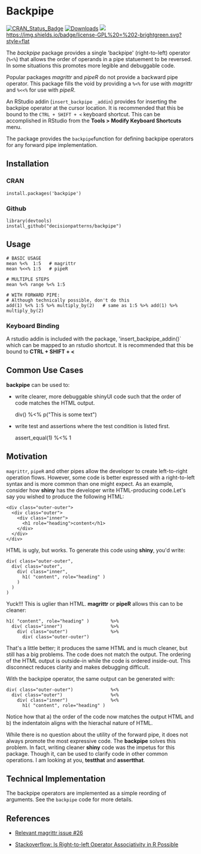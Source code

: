 # Backpipe

<!--
[![License](https://img.shields.io/badge/license-GPL=2-brightgreen.svg?style=flat)](https://www.gnu.org/licenses/gpl-2.0.html)
-->
[![CRAN_Status_Badge](https://www.r-pkg.org/badges/version/backpipe)](https://cran.r-project.org/package=backpipe)
[![Downloads](https://cranlogs.r-pkg.org/badges/backpipe?color=brightgreen)](https://www.r-pkg.org/pkg/backpipe)
[![](https://cranlogs.r-pkg.org/badges/grand-total/backpipe)](https://cran.r-project.org/package=backpipe)
https://img.shields.io/badge/license-GPL%20=%202-brightgreen.svg?style=flat
<!--
[![Research Software Impact](http://depsy.org/api/package/cran/backpipe/badge.svg)](http://depsy.org/package/r/backpipe)
-->

The *backpipe* package provides a single 'backpipe' (right-to-left) 
operator (`%<%`) that allows the order of operands in a pipe statuement to be 
reversed. In some situations this promotes more legible and debuggable code. 

Popular packages *magrittr* and *pipeR* do not provide a backward pipe operator. 
This package fills the void by providing a `%<%` for use with *magrittr* and 
`%<<%` for use with *pipeR*. 

An RStudio addin (`insert_backpipe _addin`) provides for inserting the
backpipe operator at the cursor location. It is recommended that this be bound 
to the `CTRL + SHIFT + <` keyboard shortcut. This can be accomplished in RStudio
from the **Tools > Modify Keyboard Shortcuts** menu.

The package provides the `backpipe`function for defining backpipe operators 
for any forward pipe implementation.


## Installation

### CRAN 

    install.packages('backpipe')


### Github 

    library(devtools)
    install_github("decisionpatterns/backpipe")


## Usage

    # BASIC USAGE
    mean %<%  1:5   # magrittr
    mean %<<% 1:5   # pipeR
     
    # MULTIPLE STEPS
    mean %<% range %<% 1:5
     
    # WITH FORWARD PIPE: 
    # Although technically possible, don't do this
    add(1) %<% 1:5 %>% multiply_by(2)   # same as 1:5 %>% add(1) %>% multiply_by(2)


### Keyboard Binding 

A rstudio addin is included with the package, 'insert_backpipe_addin()` which 
can be mapped to an rstudio shortcut. It is recommended that this be bound to 
**CTRL + SHIFT + <**


## Common Use Cases

**backpipe** can be used to:

* write clearer, more debuggable shinyUI code such that the order of code 
matches the HTML output.

    div()  %<% p("This is some text")

* write test and assertions where the test condition is listed first. 

   assert_equal(1) %<% 1


## Motivation

`magrittr`, `pipeR` and other pipes allow the developer to create left-to-right
operation flows.  However, some code is better expressed with a right-to-left 
syntax and is more common than one might expect. As an example, consider how 
**shiny** has the developer write HTML-producing code.Let's say you wished to 
produce the following HTML:  

    <div class="outer-outer">
      <div class="outer">
        <div class="inner">
          <h1 role="heading">content</h1>
        </div>
      </div>
    </div> 
    
HTML is ugly, but works.  To generate this code using **shiny**, you'd write: 

    div( class="outer-outer", 
      div( class="outer",
        div( class="inner",
          h1( "content", role="heading" )
        )
      )
    )

Yuck!!! This is uglier than HTML.  **magrittr** or **pipeR**
allows this can to be cleaner:

    h1( "content", role="heading" )        %>%
      div( class="inner")                  %>%
        div( class="outer")                %>% 
          div( class="outer-outer")      
      
That's a little better; it produces the same HTML and is much cleaner, but still
has a big problems. The code does not match the output.  The ordering of the 
HTML output is outside-in while the code is ordered inside-out. This disconnect
reduces clarity and makes debugging difficult.

With the backpipe operator, the same output can be generated with:
      
    div( class="outer-outer")              %<%
      div( class="outer")                  %<% 
        div( class="inner")                %<% 
          h1( "content", role="heading" ) 

Notice how that a) the order of the code now matches the output HTML and b) the 
indentatoin aligns with the hierachal nature of HTML.

While there is no question about the utility of the forward pipe, it does not 
always promote the most expressive code. The **backpipe** solves this problem.
In fact, writing cleaner **shiny** code was the impetus for this package. Though 
it, can be used to clarify code in other common operations.  I am looking at you,
**testthat** and **assertthat**.    
   

## Technical Implementation

The backpipe operators are implemented as a simple reording of arguments. See 
the `backpipe` code for more details.


## References

 * [Relevant magrittr issue #26](https://github.com/smbache/magrittr/issues/26)

 * [Stackoverflow: Is Right-to-left Operator Associativity in R Possible ](http://stackoverflow.com/questions/31305342/is-right-to-left-operator-associativity-in-r-possible)
